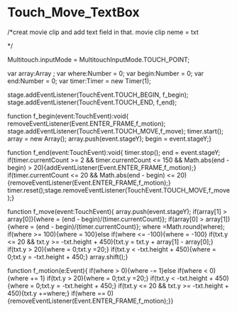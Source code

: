 Touch_Move_TextBox
==================
/*creat movie clip and add text field in that. movie clip neme = txt

*/

Multitouch.inputMode = MultitouchInputMode.TOUCH_POINT;

var array:Array ;
var where:Number = 0;
var begin:Number = 0;
var end:Number = 0;
var timer:Timer = new Timer(1);

stage.addEventListener(TouchEvent.TOUCH_BEGIN, f_begin);
stage.addEventListener(TouchEvent.TOUCH_END, f_end);


function f_begin(event:TouchEvent):void{
	removeEventListener(Event.ENTER_FRAME,f_motion);
	stage.addEventListener(TouchEvent.TOUCH_MOVE,f_move);
	timer.start();
	array = new Array();
	array.push(event.stageY);
	begin = event.stageY;}


function f_end(event:TouchEvent):void{
	timer.stop();
	end = event.stageY;
	if(timer.currentCount >= 2 && timer.currentCount <= 150 && Math.abs(end - begin) > 20){addEventListener(Event.ENTER_FRAME,f_motion);}
	if(timer.currentCount <= 20 && Math.abs(end - begin) <= 20){removeEventListener(Event.ENTER_FRAME,f_motion);}
	timer.reset();stage.removeEventListener(TouchEvent.TOUCH_MOVE,f_move);}
	

function f_move(event:TouchEvent){
	array.push(event.stageY);
	if(array[1] > array[0]){where =  (end - begin)/(timer.currentCount)};
	if(array[0] > array[1]){where =  (end - begin)/(timer.currentCount)};
	where =Math.round(where);
	if(where >= 100){where = 100}else
	if(where <= -100){where = -100}
	if(txt.y <= 20 && txt.y >= -txt.height + 450){txt.y = txt.y + array[1] - array[0];}
	if(txt.y > 20){where = 0;txt.y =20;}
	if(txt.y < -txt.height + 450){where = 0;txt.y = -txt.height + 450;}
	array.shift();}


function f_motion(e:Event){
	if(where > 0){where -= 1}else
	if(where < 0){where += 1}
	if(txt.y > 20){where = 0;txt.y =20;}
	if(txt.y < -txt.height + 450){where = 0;txt.y = -txt.height + 450;}
	if(txt.y <= 20 && txt.y >= -txt.height + 450){txt.y +=where;}
	if(where == 0){removeEventListener(Event.ENTER_FRAME,f_motion);}}
